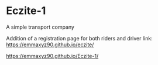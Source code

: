 # Eczite-1
A simple transport company

Addition of a registration page for both riders and driver
link: https://emmaxyz90.github.io/eczite/



https://emmaxyz90.github.io/Eczite-1/
